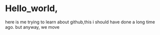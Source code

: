 # Hello_world,
here is me trying to learn about github,this i should have done a long time ago.
but anyway, we move
